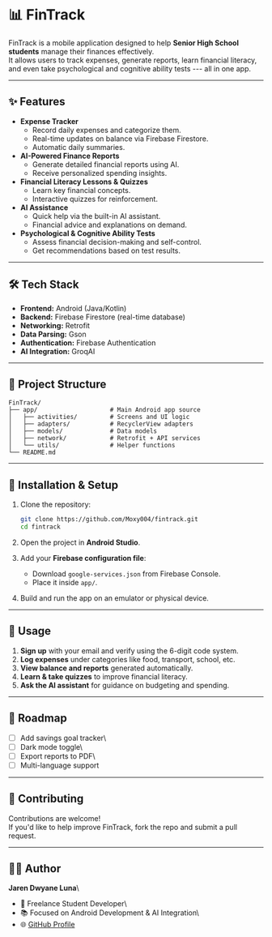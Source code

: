 # 📊 FinTrack

FinTrack is a mobile application designed to help **Senior High School
students** manage their finances effectively.\
It allows users to track expenses, generate reports, learn financial
literacy, and even take psychological and cognitive ability tests ---
all in one app.

------------------------------------------------------------------------

## ✨ Features

-   **Expense Tracker**
    -   Record daily expenses and categorize them.
    -   Real-time updates on balance via Firebase Firestore.
    -   Automatic daily summaries.
-   **AI-Powered Finance Reports**
    -   Generate detailed financial reports using AI.
    -   Receive personalized spending insights.
-   **Financial Literacy Lessons & Quizzes**
    -   Learn key financial concepts.
    -   Interactive quizzes for reinforcement.
-   **AI Assistance**
    -   Quick help via the built-in AI assistant.
    -   Financial advice and explanations on demand.
-   **Psychological & Cognitive Ability Tests**
    -   Assess financial decision-making and self-control.
    -   Get recommendations based on test results.

------------------------------------------------------------------------

## 🛠️ Tech Stack

-   **Frontend:** Android (Java/Kotlin)
-   **Backend:** Firebase Firestore (real-time database)
-   **Networking:** Retrofit
-   **Data Parsing:** Gson
-   **Authentication:** Firebase Authentication
-   **AI Integration:** GroqAI

------------------------------------------------------------------------

## 📂 Project Structure

    FinTrack/
    ├── app/                    # Main Android app source
    │   ├── activities/         # Screens and UI logic
    │   ├── adapters/           # RecyclerView adapters
    │   ├── models/             # Data models
    │   ├── network/            # Retrofit + API services
    │   └── utils/              # Helper functions
    └── README.md

------------------------------------------------------------------------

## 🚀 Installation & Setup

1.  Clone the repository:

    ``` bash
    git clone https://github.com/Moxy004/fintrack.git
    cd fintrack
    ```

2.  Open the project in **Android Studio**.

3.  Add your **Firebase configuration file**:

    -   Download `google-services.json` from Firebase Console.
    -   Place it inside `app/`.

4.  Build and run the app on an emulator or physical device.

------------------------------------------------------------------------

## 📖 Usage

1.  **Sign up** with your email and verify using the 6-digit code
    system.
2.  **Log expenses** under categories like food, transport, school, etc.
3.  **View balance and reports** generated automatically.
4.  **Learn & take quizzes** to improve financial literacy.
5.  **Ask the AI assistant** for guidance on budgeting and spending.

------------------------------------------------------------------------

## 🎯 Roadmap

-   [ ] Add savings goal tracker\
-   [ ] Dark mode toggle\
-   [ ] Export reports to PDF\
-   [ ] Multi-language support

------------------------------------------------------------------------

## 🤝 Contributing

Contributions are welcome!\
If you'd like to help improve FinTrack, fork the repo and submit a pull
request.

------------------------------------------------------------------------


## 👨‍💻 Author

**Jaren Dwyane Luna**\
- 💼 Freelance Student Developer\
- 📚 Focused on Android Development & AI Integration\
- 🌐 [GitHub Profile](https://github.com/Moxy004)
